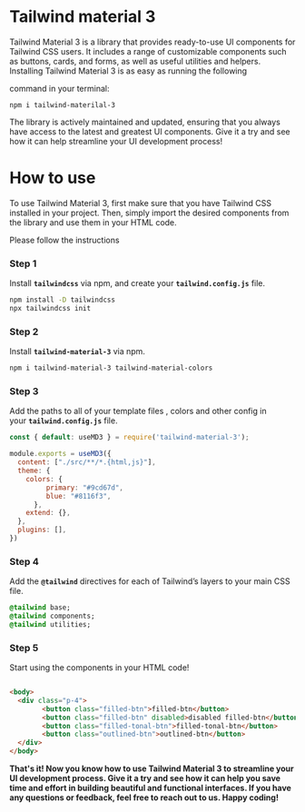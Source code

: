 


# Tailwind material 3

Tailwind Material 3 is a library that provides ready-to-use UI components for Tailwind CSS users. It includes a range of customizable components such as buttons, cards, and forms, as well as useful utilities and helpers. Installing Tailwind Material 3 is as easy as running the following 

command in your terminal:

```
npm i tailwind-materilal-3
```

The library is actively maintained and updated, ensuring that you always have access to the latest and greatest UI components. Give it a try and see how it can help streamline your UI development process!

# How to use

To use Tailwind Material 3, first make sure that you have Tailwind CSS installed in your project. Then, simply import the desired components from the library and use them in your HTML code. 

Please follow the instructions 

### Step 1

Install **`tailwindcss`** via npm, and create your **`tailwind.config.js`** file.

```bash
npm install -D tailwindcss
npx tailwindcss init
```

### Step 2

Install **`tailwind-material-3`** via npm.

```bash
npm i tailwind-material-3 tailwind-material-colors
```

### Step 3

Add the paths to all of your template files , colors and other config in your **`tailwind.config.js`** file. 

```jsx
const { default: useMD3 } = require('tailwind-material-3');

module.exports = useMD3({
  content: ["./src/**/*.{html,js}"],
  theme: {
    colors: {
         primary: "#9cd67d",
         blue: "#8116f3",
      },
    extend: {},
  },
  plugins: [],
})
```

### Step 4

Add the **`@tailwind`** directives for each of Tailwind’s layers to your main CSS file.

```sass
@tailwind base;
@tailwind components;
@tailwind utilities;
```

### Step 5

Start using the components in your HTML code! 

```html

<body>
  <div class="p-4">
        <button class="filled-btn">filled-btn</button>      
        <button class="filled-btn" disabled>disabled filled-btn</button>
        <button class="filled-tonal-btn">filled-tonal-btn</button>
        <button class="outlined-btn">outlined-btn</button>
  </div>
</body>

```

**That's it! Now you know how to use Tailwind Material 3 to streamline your UI development process. Give it a try and see how it can help you save time and effort in building beautiful and functional interfaces. If you have any questions or feedback, feel free to reach out to us. Happy coding!**

